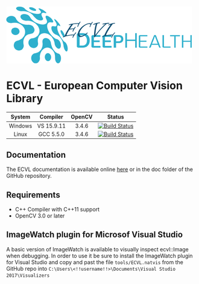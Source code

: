 
![ECVL](doc/logo/DEEPHEALTH_doxygen_logo_reduced.png)
# ECVL - European Computer Vision Library

| System  |  Compiler  | OpenCV | Status | 
|:-------:|:----------:|:------:|:------:|
| Windows | VS 15.9.11 | 3.4.6  |[![Build Status](https://jenkins-master-deephealth-unix01.ing.unimore.it/badge/job/DeepHealth/job/ECVL/job/master/windows_end)](https://jenkins-master-deephealth-unix01.ing.unimore.it/job/DeepHealth/job/ECVL/job/master/)        |
| Linux   | GCC 5.5.0  | 3.4.6  |[![Build Status](https://jenkins-master-deephealth-unix01.ing.unimore.it/badge/job/DeepHealth/job/ECVL/job/master/linux_end)](https://jenkins-master-deephealth-unix01.ing.unimore.it/job/DeepHealth/job/ECVL/job/master/)        |

## Documentation

The ECVL documentation is available online [here](http://imagelab.ing.unimore.it/ecvl/) or in the doc folder of the GitHub repository.

## Requirements

- C++ Compiler with C++11 support
- OpenCV 3.0 or later

## ImageWatch plugin for Microsof Visual Studio

A basic version of ImageWatch is available to visually inspect ecvl::Image when debugging. In order to use it be sure to install the ImageWatch plugin for Visual Studio and copy and past the file ```tools/ECVL.natvis``` from the GitHub repo into ```C:\Users\<!!username!!>\Documents\Visual Studio 2017\Visualizers```
